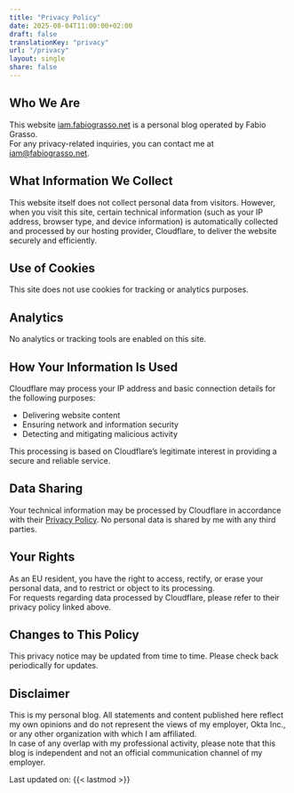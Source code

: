```yaml
---
title: "Privacy Policy"
date: 2025-08-04T11:00:00+02:00
draft: false
translationKey: "privacy"
url: "/privacy"
layout: single
share: false
---
```


## Who We Are

This website [iam.fabiograsso.net](https://iam.fabiograsso.net) is a personal blog operated by Fabio Grasso.  
For any privacy-related inquiries, you can contact me at [iam@fabiograsso.net](mailto:iam@fabiograsso.net).  

## What Information We Collect

This website itself does not collect personal data from visitors.
However, when you visit this site, certain technical information (such as your IP address, browser type, and device information)
is automatically collected and processed by our hosting provider, Cloudflare, to deliver the website securely and efficiently.  

## Use of Cookies

This site does not use cookies for tracking or analytics purposes.

## Analytics

No analytics or tracking tools are enabled on this site.  

## How Your Information Is Used

Cloudflare may process your IP address and basic connection details for the following purposes:  

- Delivering website content
- Ensuring network and information security
- Detecting and mitigating malicious activity

This processing is based on Cloudflare’s legitimate interest in providing a secure and reliable service.  

## Data Sharing

Your technical information may be processed by Cloudflare in accordance with their [Privacy Policy](https://www.cloudflare.com/privacypolicy/).
No personal data is shared by me with any third parties.  

## Your Rights

As an EU resident, you have the right to access, rectify, or erase your personal data, and to restrict or object to its processing.  
For requests regarding data processed by Cloudflare, please refer to their privacy policy linked above.  

## Changes to This Policy

This privacy notice may be updated from time to time. Please check back periodically for updates.  

## Disclaimer

This is my personal blog. All statements and content published here reflect my own opinions and do not represent the views of my employer, Okta Inc.,  
or any other organization with which I am affiliated.  
In case of any overlap with my professional  activity, please note that this blog is independent and not an official communication channel of my employer.

Last updated on: {{< lastmod >}}